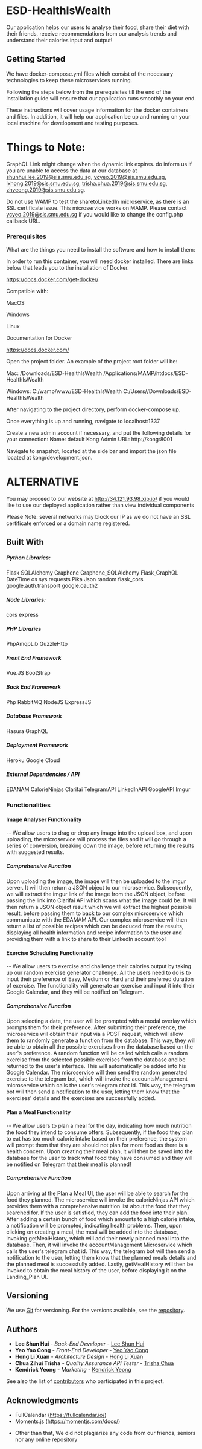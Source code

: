 # ESD-HealthIsWealth

Our application helps our users to analyse their food, share their diet with their friends, receive recommendations from our analysis trends and understand their calories input and output!

## Getting Started

We have docker-compose.yml files which consist of the necessary technologies to keep these microservices running.

Following the steps below from the prerequisites till the end of the installation guide will ensure that our application runs smoothly on your end.

These instructions will cover usage information for the docker containers and files. In addition, it will help our application be up and running on your local machine for development and testing purposes. 

# Things to Note:

GraphQL Link might change when the dynamic link expires. do inform us if you are unable to access the data at our database at shunhui.lee.2019@sis.smu.edu.sg, ycyeo.2019@sis.smu.edu.sg, lxhong.2019@sis.smu.edu.sg, trisha.chua.2019@sis.smu.edu.sg, zhyeong.2019@sis.smu.edu.sg.

Do not use WAMP to test the sharetoLinkedIn microservice, as there is an SSL certificate issue. This microservice works on MAMP. Please contact ycyeo.2019@sis.smu.edu.sg if you would like to change the config.php callback URL.

### Prerequisites

What are the things you need to install the software and how to install them:

In order to run this container, you will need docker installed.
There are links below that leads you to the installation of Docker.

https://docs.docker.com/get-docker/

Compatible with: 

MacOS

Windows

Linux

Documentation for Docker

https://docs.docker.com/

Open the project folder. An example of the project root folder will be:

Mac:
/Downloads/ESD-HealthIsWealth
/Applications/MAMP/htdocs/ESD-HealthIsWealth 

Windows:
C:/wamp/www/ESD-HealthIsWealth
C:/Users/<YourUsername>/Downloads/ESD-HealthIsWealth

After navigating to the project directory, perform docker-compose up.

Once everything is up and running, navigate to localhost:1337

Create a new admin account if necessary, and put the following details for your connection:
Name: default
Kong Admin URL: http://kong:8001

Navigate to snapshot, located at the side bar and import the json file located at kong/development.json.

# ALTERNATIVE
You may proceed to our website at http://34.121.93.98.xip.io/ if you would like to use our deployed application rather than view individual components

Please Note: several networks may block our IP as we do not have an SSL certificate enforced or a domain name registered.


## Built With

##### Python Libraries:
Flask
SQLAlchemy
Graphene
Graphene_SQLAlchemy
Flask_GraphQL
DateTime
os
sys
requests
Pika
Json
random
flask_cors
google.auth.transport
google.oauth2

##### Node Libraries:
cors
express

##### PHP Libraries
PhpAmqpLib
GuzzleHttp

##### Front End Framework
Vue.JS
BootStrap

##### Back End Framework
Php
RabbitMQ
NodeJS
ExpressJS

##### Database Framework
Hasura
GraphQL

##### Deployment Framework
Heroku
Google Cloud

##### External Dependencies / API
EDANAM
CalorieNinjas
Clarifai
TelegramAPI
LinkedInAPI
GoogleAPI
Imgur

### Functionalities 

#### Image Analyser Functionality 
-- We allow users to drag or drop any image into the upload box, and upon uploading, the microservice will process the files and it will go through a series of conversion, breaking down the image, before returning the results with suggested results.

##### Comprehensive Function

Upon uploading the image, the image will then be uploaded to the imgur server. It will then return a JSON object to our microservice. Subsequently, we will extract the imgur link of the image from the JSON object, before passing the link into Clarifai API which scans what the image could be. It will then return a JSON object result which we will extract the highest possible result, before passing them to back to our complex microservice which communicate with the EDAMAM API. Our complex microservice will then return a list of possible recipes which can be deduced from the results, displaying all health information and recipe information to the user and providing them with a link to share to their LinkedIn account too!

#### Exercise Scheduling Functionality

-- We allow users to exercise and challenge their calories output by taking up our random exercise generator challenge. All the users need to do is to input their preference of Easy, Medium or Hard and their preferred duration of exercise. The functionality will generate an exercise and input it into their Google Calendar, and they will be notified on Telegram.

##### Comprehensive Function

Upon selecting a date, the user will be prompted with a modal overlay which prompts them for their preference. After submitting their preference, the microservice will obtain their input via a POST request, which will allow them to randomly generate a function from the database. This way, they will be able to obtain all the possible exercises from the database based on the user's preference. A random function will be called which calls a random exercise from the selected possible exercises from the database and be returned to the user's interface. This will automatically be added into his Google Calendar. The microservice will then send the random generated exercise to the telegram bot, which will invoke the accountsManagement microservice which calls the user's telegram chat id. This way, the telegram bot will then send a notification to the user, letting them know that the exercises' details and the exercises are successfully added.

#### Plan a Meal Functionality

-- We allow users to plan a meal for the day, indicating how much nutrition the food they intend to consume offers. Subsequently, if the food they plan to eat has too much calorie intake based on their preference, the system will prompt them that they are should not plan for more food as there is a health concern. Upon creating their meal plan, it will then be saved into the database for the user to track what food they have consumed and they will be notified on Telegram that their meal is planned!

##### Comprehensive Function

Upon arriving at the Plan a Meal UI, the user will be able to search for the food they planned. The microservice will invoke the calorieNinjas API which provides them with a comprehensive nutrition list about the food that they searched for. If the user is satisfied, they can add the food into their plan. After adding a certain bunch of food which amounts to a high calorie intake, a notification will be prompted, indicating health problems. Then, upon clicking on creating a meal, the meal will be added into the database, invoking getMealHistory, which will add their newly planned meal into the database. Then, it will invoke the accountManagement Microservice which calls the user's telegram chat id. This way, the telegram bot will then send a notification to the user, letting them know that the planned meals details and the planned meal is successfully added. Lastly, getMealHistory will then be invoked to obtain the meal history of the user, before displaying it on the Landing_Plan UI.

## Versioning

We use [Git](https://ourcodingclub.github.io/tutorials/git/) for versioning. For the versions available, see the [repository](https://github.com/Shun-97/ESD-HealthIsWealth/tags). 

## Authors

* **Lee Shun Hui** - *Back-End Developer* - [Lee Shun Hui](https://github.com/Shun-97)
* **Yeo Yao Cong** - *Front-End Developer* - [Yeo Yao Cong](https://github.com/izhcong1997)
* **Hong Li Xuan** - *Architecture Design* - [Hong Li Xuan](https://github.com/h-lixuan)
* **Chua Zihui Trisha** - *Quality Assurance API Tester* - [Trisha Chua](https://github.com/trishachua2019)
* **Kendrick Yeong** - *Marketing* - [Kendrick Yeong](https://github.com/kendrick-bit)

See also the list of [contributors](https://github.com/Shun-97/ESD-HealthIsWealth/graphs/contributors) who participated in this project.


## Acknowledgments
- FullCalendar (https://fullcalendar.io/)
- Moments.js (https://momentjs.com/docs/)

* Other than that, We did not plagiarize any code from our friends, seniors nor any online repository
